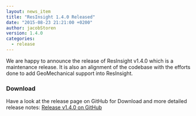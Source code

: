 ```yaml
---
layout: news_item
title: "ResInsight 1.4.0 Released"
date: "2015-08-23 21:21:00 +0200"
author: jacobStoren
version: 1.4.0
categories: 
  - release
---
```

We are happy to announce the release of ResInsight v1.4.0 which is a maintenance release. 
It is also an alignment of the codebase with the efforts done to add GeoMechanical support into ResInsight. 

### Download
Have a look at the release page on GitHub for Download and more detailed release notes:
[Release v1.4.0 on GitHub](https://github.com/OPM/ResInsight/releases/tag/v1.4.0)
